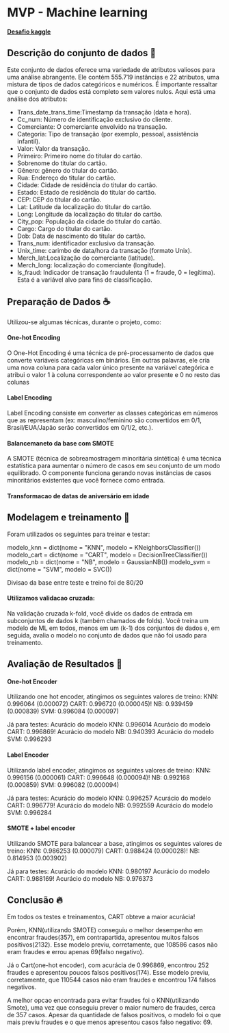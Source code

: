 # MVP - Machine learning

**[Desafio kaggle](https://www.kaggle.com/datasets/kelvinkelue/credit-card-fraud-prediction)**

## Descrição do conjunto de dados 📜

Este conjunto de dados oferece uma variedade de atributos valiosos para uma análise abrangente. 
Ele contém 555.719 instâncias e 22 atributos, uma mistura de tipos de dados categóricos e numéricos. 
É importante ressaltar que o conjunto de dados está completo sem valores nulos.
Aqui está uma análise dos atributos:

* Trans_date_trans_time:Timestamp da transação (data e hora).
* Cc_num: Número de identificação exclusivo do cliente.
* Comerciante: O comerciante envolvido na transação.
* Categoria: Tipo de transação (por exemplo, pessoal, assistência infantil).
* Valor: Valor da transação.
* Primeiro: Primeiro nome do titular do cartão.
* Sobrenome do titular do cartão.
* Gênero: gênero do titular do cartão.
* Rua: Endereço do titular do cartão.
* Cidade: Cidade de residência do titular do cartão.
* Estado: Estado de residência do titular do cartão.
* CEP: CEP do titular do cartão.
* Lat: Latitude da localização do titular do cartão.
* Long: Longitude da localização do titular do cartão.
* City_pop: População da cidade do titular do cartão.
* Cargo: Cargo do titular do cartão.
* Dob: Data de nascimento do titular do cartão.
* Trans_num: identificador exclusivo da transação.
* Unix_time: carimbo de data/hora da transação (formato Unix).
* Merch_lat:Localização do comerciante (latitude).
* Merch_long: localização do comerciante (longitude).
* Is_fraud: Indicador de transação fraudulenta (1 = fraude, 0 = legítima). Esta é a variável alvo para fins de classificação.

## Preparação de Dados ☕️

Utilizou-se algumas técnicas, durante o projeto, como:
#### One-hot Encoding
O One-Hot Encoding é uma técnica de pré-processamento de dados que converte variáveis categóricas em binários. Em outras palavras, ele cria uma nova coluna para cada valor único presente na variável categórica e atribui o valor 1 à coluna correspondente ao valor presente e 0 no resto das colunas

#### Label  Encoding
Label Encoding consiste em converter as classes categóricas em números que as representam (ex: masculino/feminino são convertidos em 0/1, Brasil/EUA/Japão serão convertidos em 0/1/2, etc.). 

#### Balancemaneto da base com SMOTE
A SMOTE (técnica de sobreamostragem minoritária sintética) é uma técnica estatística para aumentar o número de casos em seu conjunto de um modo equilibrado. O componente funciona gerando novas instâncias de casos minoritários existentes que você fornece como entrada.

#### Transformacao de datas de aniversário em idade

## Modelagem e treinamento 🎉

Foram utilizados os seguintes para treinar e testar:

modelo_knn = dict(nome = "KNN", modelo = KNeighborsClassifier())
modelo_cart = dict(nome = "CART", modelo = DecisionTreeClassifier())
modelo_nb = dict(nome = "NB", modelo = GaussianNB())
modelo_svm = dict(nome = "SVM", modelo = SVC())

Divisao da base entre teste e treino foi de 80/20

#### Utilizamos validacao cruzada:
Na validação cruzada k-fold, você divide os dados de entrada em subconjuntos de dados k (também chamados de folds). Você treina um modelo de ML em todos, menos em um (k-1) dos conjuntos de dados e, em seguida, avalia o modelo no conjunto de dados que não foi usado para treinamento.

## Avaliação de Resultados 🦄


#### One-hot Encoder
Utilizando one hot encoder, atingimos os seguintes valores de treino:
KNN: 0.996064 (0.000072)
CART: 0.996720 (0.000045)!
NB: 0.939459 (0.000839)
SVM: 0.996084 (0.000097)

Já para testes:
Acurácio do modelo KNN: 0.996014
Acurácio do modelo CART: 0.996869!
Acurácio do modelo NB: 0.940393
Acurácio do modelo SVM: 0.996293


#### Label Encoder
Utilizando label encoder, atingimos os seguintes valores de treino:
KNN: 0.996156 (0.000061)
CART: 0.996648 (0.000094)!
NB: 0.992168 (0.000859)
SVM: 0.996082 (0.000094)

Já para testes:
Acurácio do modelo KNN: 0.996257
Acurácio do modelo CART: 0.996779!
Acurácio do modelo NB: 0.992559
Acurácio do modelo SVM: 0.996284


#### SMOTE + label encoder
Utilizando SMOTE para balancear a base, atingimos os seguintes valores de treino:
KNN: 0.986253 (0.000079)
CART: 0.988424 (0.000028)!
NB: 0.814953 (0.003902)

Já para testes:
Acurácio do modelo KNN: 0.980197
Acurácio do modelo CART: 0.988169!
Acurácio do modelo NB: 0.976373


## Conclusão 🔥

Em todos os testes e treinamentos, CART obteve a maior acurácia!

Porém, KNN(utilizando SMOTE) conseguiu o melhor desempenho em encontrar fraudes(357), em contrapartida, apresentou muitos falsos positivos(2132). 
Esse modelo previu, corretamente, que 108586 casos não eram fraudes e errou apenas 69(falso negativo).

Já o Cart(one-hot encoder), com acurácia de 0.996869, encontrou 252 fraudes e apresentou poucos falsos positivos(174).
Esse modelo previu, corretamente, que 110544 casos não eram fraudes e encontrou 174 falsos negativos.

A melhor opcao encontrada para evitar fraudes foi o KNN(utilizando Smote), uma vez que conseguiu prever o maior numero de fraudes, cerca de 357 casos.
Apesar da quantidade de falsos positivos, o modelo foi o que mais previu fraudes e o que menos apresentou casos falso negativo: 69.